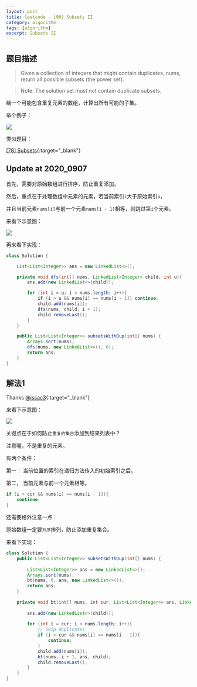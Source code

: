 ```yaml
---
layout: post
title: leetcode - [90] Subsets II
category: algorithm
tags: [algorithm]
excerpt: Subsets II
---
```


## 题目描述  

> Given a collection of integers that might contain duplicates, nums, return all possible subsets (the power set).  

> Note: The solution set must not contain duplicate subsets.   

给一个可能包含重复元素的数组，计算出所有可能的子集。  

举个例子：  

![](https://yyc-images.oss-cn-beijing.aliyuncs.com/leetcode_90_demo.png)  


类似题目：  

[[78] Subsets](http://yaoyichen.cn/algorithm/2020/02/21/leetcode-78.html){:target="_blank"}  


## Update at 2020_0907  

首先，需要对原始数组进行排序，防止重复添加。  

然后，重点在于处理数组中元素的元素，若当前索引`i`大于原始索引`u`，  

并且当前元素`nums[i]`与前一个元素`nums[i - 1]`相等，则跳过第`i`个元素。  


来看下示意图：  

![](https://yyc-images.oss-cn-beijing.aliyuncs.com/leetcode_90_2020_0907.png)  


再来看下实现：  

``` java
class Solution {

    List<List<Integer>> ans = new LinkedList<>();

    private void dfs(int[] nums, LinkedList<Integer> child, int u){
        ans.add(new LinkedList<>(child));

        for (int i = u; i < nums.length; i++){
            if (i > u && nums[i] == nums[i - 1]) continue;
            child.add(nums[i]);
            dfs(nums, child, i + 1);
            child.removeLast();
        }
    }

    public List<List<Integer>> subsetsWithDup(int[] nums) {
        Arrays.sort(nums);
        dfs(nums, new LinkedList<>(), 0);
        return ans;
    }
}
```



## 解法1  


Thanks [@issac3](https://leetcode.com/problems/subsets/discuss/27281/A-general-approach-to-backtracking-questions-in-Java-(Subsets-Permutations-Combination-Sum-Palindrome-Partitioning)){:target="_blank"}  

来看下示意图：  

![](https://yyc-images.oss-cn-beijing.aliyuncs.com/leetcode_90_key.png)  

关键点在于如何防止`重复的集合`添加到结果列表中？  

注意喔，不是重复的元素。  

有两个条件：  

第一： 当前位置的索引在递归方法传入的初始索引之后。  

第二， 当前元素与前一个元素相等。  

``` java
if (i > cur && nums[i] == nums[i - 1]){
    continue;
}
```

还需要格外注意一点：  

原始数组一定要`升序`排列，防止添加重复集合。  


来看下实现：  

``` java
class Solution {
    public List<List<Integer>> subsetsWithDup(int[] nums) {
        
        List<List<Integer>> ans = new LinkedList<>();
        Arrays.sort(nums);
        bt(nums, 0, ans, new LinkedList<>());
        return ans;
    }
    
    private void bt(int[] nums, int cur, List<List<Integer>> ans, LinkedList<Integer> child){
        
        ans.add(new LinkedList<>(child));
        
        for (int i = cur; i < nums.length; i++){
            // Skip duplicates.
            if (i > cur && nums[i] == nums[i - 1]){
                continue;
            }
            child.add(nums[i]);
            bt(nums, i + 1, ans, child);
            child.removeLast();
        }
    }
}
```

